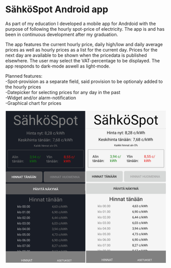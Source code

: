 # SähköSpot Android app 

As part of my education I developed a mobile app for Andrdoid with the purpose of following the hourly spot-price of electricity. The app is and has been in continuous development after my graduation.

The app features the current hourly price, daily high/low and daily average prices as well as hourly prices as a list for the current day. Prices for the next day are available to be shown when the pricedata is published elsewhere. The user may select the VAT-percentage to be displayed. The app responds to dark-mode aswell as light-mode.

Planned features: <br /> 
-Spot-provision as a separate field, said provision to be optionaly added to the hourly prices  <br /> 
-Datepicker for selecting prices for any day in the past  <br /> 
-Widget and/or alarm-notification  <br /> 
-Graphical chart for prices  <br /> 

<img src="https://github.com/rmopc/Sahkonhinta/blob/master/Screenshot_20230109-145613.jpg" width=50% height=50%><img src="https://github.com/rmopc/Sahkonhinta/blob/master/Screenshot_20230109-145651.jpg" width=50% height=50%>


